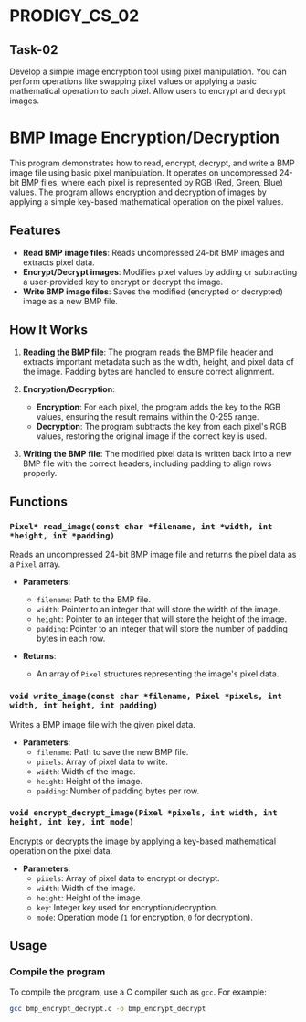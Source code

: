 # PRODIGY_CS_02

## Task-02
Develop a simple image encryption tool using pixel manipulation. You can perform operations like swapping pixel values or applying a basic mathematical operation to each pixel. Allow users to encrypt and decrypt images.

# BMP Image Encryption/Decryption 

This program demonstrates how to read, encrypt, decrypt, and write a BMP image file using basic pixel manipulation. It operates on uncompressed 24-bit BMP files, where each pixel is represented by RGB (Red, Green, Blue) values. The program allows encryption and decryption of images by applying a simple key-based mathematical operation on the pixel values.

## Features

- **Read BMP image files**: Reads uncompressed 24-bit BMP images and extracts pixel data.
- **Encrypt/Decrypt images**: Modifies pixel values by adding or subtracting a user-provided key to encrypt or decrypt the image.
- **Write BMP image files**: Saves the modified (encrypted or decrypted) image as a new BMP file.

## How It Works

1. **Reading the BMP file**: The program reads the BMP file header and extracts important metadata such as the width, height, and pixel data of the image. Padding bytes are handled to ensure correct alignment.
   
2. **Encryption/Decryption**: 
   - **Encryption**: For each pixel, the program adds the key to the RGB values, ensuring the result remains within the 0-255 range.
   - **Decryption**: The program subtracts the key from each pixel's RGB values, restoring the original image if the correct key is used.

3. **Writing the BMP file**: The modified pixel data is written back into a new BMP file with the correct headers, including padding to align rows properly.

## Functions

### `Pixel* read_image(const char *filename, int *width, int *height, int *padding)`
Reads an uncompressed 24-bit BMP image file and returns the pixel data as a `Pixel` array.

- **Parameters**:
  - `filename`: Path to the BMP file.
  - `width`: Pointer to an integer that will store the width of the image.
  - `height`: Pointer to an integer that will store the height of the image.
  - `padding`: Pointer to an integer that will store the number of padding bytes in each row.

- **Returns**: 
  - An array of `Pixel` structures representing the image's pixel data.

### `void write_image(const char *filename, Pixel *pixels, int width, int height, int padding)`
Writes a BMP image file with the given pixel data.

- **Parameters**:
  - `filename`: Path to save the new BMP file.
  - `pixels`: Array of pixel data to write.
  - `width`: Width of the image.
  - `height`: Height of the image.
  - `padding`: Number of padding bytes per row.

### `void encrypt_decrypt_image(Pixel *pixels, int width, int height, int key, int mode)`
Encrypts or decrypts the image by applying a key-based mathematical operation on the pixel data.

- **Parameters**:
  - `pixels`: Array of pixel data to encrypt or decrypt.
  - `width`: Width of the image.
  - `height`: Height of the image.
  - `key`: Integer key used for encryption/decryption.
  - `mode`: Operation mode (`1` for encryption, `0` for decryption).

## Usage

### Compile the program

To compile the program, use a C compiler such as `gcc`. For example:

```bash
gcc bmp_encrypt_decrypt.c -o bmp_encrypt_decrypt

